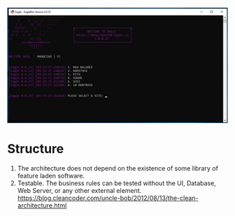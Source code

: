 <kbd> <img src="https://github.com/ManuCiao10/eagle/blob/master/handler/mods/git.png" /> </kbd>

# Structure

1. The architecture does not depend on the existence of some library of feature laden software.
2. Testable. The business rules can be tested without the UI, Database, Web Server, or any other external element.
   https://blog.cleancoder.com/uncle-bob/2012/08/13/the-clean-architecture.html
